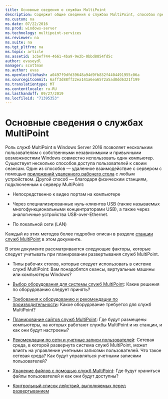 ```yaml
---
title: Основные сведения о службах MultiPoint
description: Содержит общие сведения о службах MultiPoint, способах предоставления общего доступа к системе нескольким пользователям.
ms.custom: na
ms.date: 07/22/2016
ms.prod: windows-server
ms.technology: multipoint-services
ms.reviewer: na
ms.suite: na
ms.tgt_pltfrm: na
ms.topic: article
ms.assetid: 1cbef744-4661-4ba9-9e2b-0bbd8854fd5c
author: evaseydl
manager: scottman
ms.author: evas
ms.openlocfilehash: a0497f9dfd39648a94d9fb832f4404491955c06a
ms.sourcegitcommit: 6aff3d88ff22ea141a6ea6572a5ad8dd6321f199
ms.translationtype: MT
ms.contentlocale: ru-RU
ms.lasthandoff: 09/27/2019
ms.locfileid: "71395353"
---
```

# <a name="introducing-multipoint-services"></a>Основные сведения о службах MultiPoint
Роль служб MultiPoint в Windows Server 2016 позволяет нескольким пользователям с собственными независимыми и привычными возможностями Windows совместно использовать один компьютер. Существует несколько способов доступа пользователей к своим сеансам. Один из способов — удаленное взаимодействие с сервером с помощью [приложений удаленного рабочего стола](../remote-desktop-services/clients/remote-desktop-clients.md) с любым устройством. Другой способ — благодаря физическим станциям, подключенным к серверу MultiPoint:  
  
-   Непосредственно к видео портам на компьютере  
  
-   Через специализированные нуль-клиентов USB (также называемых многофункциональными концентраторами USB), а также через аналогичные устройства USB-over-Ethernet.  
  
-   По локальной сети (LAN)  
  
Каждый из этих методов более подробно описан в разделе [станции служб MultiPoint](MultiPoint-services-Stations.md) в этом документе.  
  
В этом документе рассматриваются следующие факторы, которые следует учитывать при планировании развертывания служб MultiPoint.  
  
-   Типы рабочих столов, которые следует использовать в системе служб MultiPoint: Вам понадобятся сеансы, виртуальные машины или компьютеры Windows?  
  
-   [Выбор оборудования для системы служб MultiPoint](Selecting-Hardware-for-Your-MultiPoint-services-System.md): Какие решения по оборудованию следует принять?  
  
-   [Требования к оборудованию и рекомендации по производительности](Hardware-Requirements-and-Performance-Recommendations.md): Какое оборудование требуется для служб MultiPoint?  
  
-   [Планирование сайтов служб MultiPoint](MultiPoint-services-Site-Planning.md): Где будут размещены компьютеры, на которых работают службы MultiPoint и их станции, и как они будут настроены?  
  
-   [Рекомендации по сети и учетные записи пользователей](Network-Considerations-and-User-Accounts.md): Сетевая среда, в которой развернута система служб MultiPoint, может влиять на управление учетными записями пользователей. Что такое сетевая среда? Как будут управляться учетными записями пользователей?  
  
-   [Хранение файлов с помощью служб MultiPoint](Storing-Files-with-MultiPoint-services.md): Где будут храниться файлы пользователей и как они будут доступны?  
  
-   [Контрольный список действий, выполняемых перед развертыванием](Predeployment-Checklist.md)  